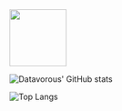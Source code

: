 <img src="https://gifimage.net/wp-content/uploads/2017/10/happy-animated-gif-6.gif" width=100px>

![Datavorous' GitHub stats](https://github-readme-stats.vercel.app/api?username=sijey-praveen&show_icons=true&theme=chartreuse-light)

![Top Langs](https://github-readme-stats.vercel.app/api/top-langs/?username=sijey-praveen&layout=compact&theme=chartreuse-light)
